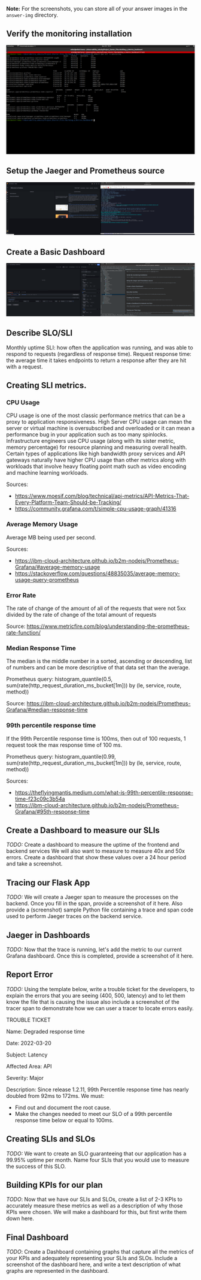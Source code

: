 **Note:** For the screenshots, you can store all of your answer images in the `answer-img` directory.

## Verify the monitoring installation

![Installation](answer-img/001.png)

## Setup the Jaeger and Prometheus source
![Graphana Home Page](answer-img/002.png)

## Create a Basic Dashboard
![Dashboard](answer-img/003.png)

## Describe SLO/SLI
Monthly uptime SLI: how often the application was running, and was able to respond to requests (regardless of response time).
Request response time: the average time it takes endpoints to return a response after they are hit with a request.

## Creating SLI metrics.
### CPU Usage
CPU usage is one of the most classic performance metrics that can be a proxy to application responsiveness. High Server CPU usage can mean the server or virtual machine is oversubscribed and overloaded or it can mean a performance bug in your application such as too many spinlocks. Infrastructure engineers use CPU usage (along with its sister metric, memory percentage) for resource planning and measuring overall health. Certain types of applications like high bandwidth proxy services and API gateways naturally have higher CPU usage than other metrics along with workloads that involve heavy floating point math such as video encoding and machine learning workloads.

Sources:
- https://www.moesif.com/blog/technical/api-metrics/API-Metrics-That-Every-Platform-Team-Should-be-Tracking/
- https://community.grafana.com/t/simple-cpu-usage-graph/41316

### Average Memory Usage
Average MB being used per second.

Sources: 
- https://ibm-cloud-architecture.github.io/b2m-nodejs/Prometheus-Grafana/#average-memory-usage
- https://stackoverflow.com/questions/48835035/average-memory-usage-query-prometheus
### Error Rate

The rate of change of the amount of all of the requests that were not 5xx divided by the rate of change of the total amount of requests

Source: https://www.metricfire.com/blog/understanding-the-prometheus-rate-function/

### Median Response Time
The median is the middle number in a sorted, ascending or descending, list of numbers and can be more descriptive of that data set than the average.

Prometheus query: histogram_quantile(0.5, sum(rate(http_request_duration_ms_bucket[1m])) by (le, service, route, method))

Source: https://ibm-cloud-architecture.github.io/b2m-nodejs/Prometheus-Grafana/#median-response-time

### 99th percentile response time
If the 99th Percentile response time is 100ms, then out of 100 requests, 1 request took the max response time of 100 ms.

Prometheus query: histogram_quantile(0.99, sum(rate(http_request_duration_ms_bucket[1m])) by (le, service, route, method))

Sources:
- https://theflyingmantis.medium.com/what-is-99th-percentile-response-time-f23c09c3b54a
- https://ibm-cloud-architecture.github.io/b2m-nodejs/Prometheus-Grafana/#95th-response-time

## Create a Dashboard to measure our SLIs
*TODO:* Create a dashboard to measure the uptime of the frontend and backend services We will also want to measure to measure 40x and 50x errors. Create a dashboard that show these values over a 24 hour period and take a screenshot.

## Tracing our Flask App
*TODO:*  We will create a Jaeger span to measure the processes on the backend. Once you fill in the span, provide a screenshot of it here. Also provide a (screenshot) sample Python file containing a trace and span code used to perform Jaeger traces on the backend service.

## Jaeger in Dashboards
*TODO:* Now that the trace is running, let's add the metric to our current Grafana dashboard. Once this is completed, provide a screenshot of it here.

## Report Error
*TODO:* Using the template below, write a trouble ticket for the developers, to explain the errors that you are seeing (400, 500, latency) and to let them know the file that is causing the issue also include a screenshot of the tracer span to demonstrate how we can user a tracer to locate errors easily.

TROUBLE TICKET

Name: Degraded response time

Date: 2022-03-20

Subject: Latency

Affected Area: API

Severity: Major

Description: Since release 1.2.11, 99th Percentile response time has nearly doubled from 92ms to 172ms. We must:
- Find out and document the root cause.
- Make the changes needed to meet our SLO of a 99th percentile response time below or equal to 100ms.


## Creating SLIs and SLOs
*TODO:* We want to create an SLO guaranteeing that our application has a 99.95% uptime per month. Name four SLIs that you would use to measure the success of this SLO.

## Building KPIs for our plan
*TODO*: Now that we have our SLIs and SLOs, create a list of 2-3 KPIs to accurately measure these metrics as well as a description of why those KPIs were chosen. We will make a dashboard for this, but first write them down here.

## Final Dashboard
*TODO*: Create a Dashboard containing graphs that capture all the metrics of your KPIs and adequately representing your SLIs and SLOs. Include a screenshot of the dashboard here, and write a text description of what graphs are represented in the dashboard.  
